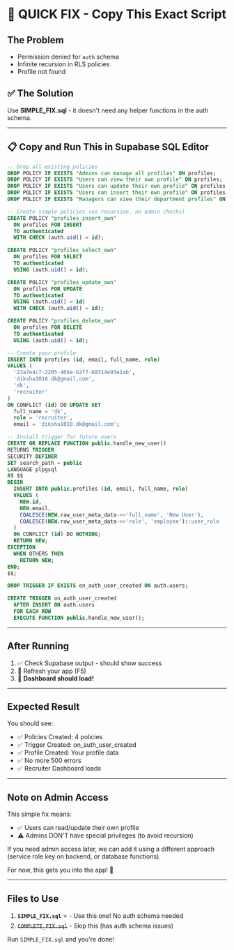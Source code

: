 # 🚀 QUICK FIX - Copy This Exact Script

## The Problem
- Permission denied for `auth` schema
- Infinite recursion in RLS policies
- Profile not found

## ✅ The Solution

Use **SIMPLE_FIX.sql** - it doesn't need any helper functions in the auth schema.

---

## 📋 Copy and Run This in Supabase SQL Editor

```sql
-- Drop all existing policies
DROP POLICY IF EXISTS "Admins can manage all profiles" ON profiles;
DROP POLICY IF EXISTS "Users can view their own profile" ON profiles;
DROP POLICY IF EXISTS "Users can update their own profile" ON profiles;
DROP POLICY IF EXISTS "Users can insert their own profile" ON profiles;
DROP POLICY IF EXISTS "Managers can view their department profiles" ON profiles;

-- Create simple policies (no recursion, no admin checks)
CREATE POLICY "profiles_insert_own"
  ON profiles FOR INSERT
  TO authenticated
  WITH CHECK (auth.uid() = id);

CREATE POLICY "profiles_select_own"
  ON profiles FOR SELECT
  TO authenticated
  USING (auth.uid() = id);

CREATE POLICY "profiles_update_own"
  ON profiles FOR UPDATE
  TO authenticated
  USING (auth.uid() = id)
  WITH CHECK (auth.uid() = id);

CREATE POLICY "profiles_delete_own"
  ON profiles FOR DELETE
  TO authenticated
  USING (auth.uid() = id);

-- Create your profile
INSERT INTO profiles (id, email, full_name, role)
VALUES (
  '23a7e4c7-2205-46be-b2f7-68314e93e1ab',
  'diksha1010.dk@gmail.com',
  'dk',
  'recruiter'
)
ON CONFLICT (id) DO UPDATE SET
  full_name = 'dk',
  role = 'recruiter',
  email = 'diksha1010.dk@gmail.com';

-- Install trigger for future users
CREATE OR REPLACE FUNCTION public.handle_new_user()
RETURNS TRIGGER
SECURITY DEFINER
SET search_path = public
LANGUAGE plpgsql
AS $$
BEGIN
  INSERT INTO public.profiles (id, email, full_name, role)
  VALUES (
    NEW.id,
    NEW.email,
    COALESCE(NEW.raw_user_meta_data->>'full_name', 'New User'),
    COALESCE(NEW.raw_user_meta_data->>'role', 'employee')::user_role
  )
  ON CONFLICT (id) DO NOTHING;
  RETURN NEW;
EXCEPTION
  WHEN OTHERS THEN
    RETURN NEW;
END;
$$;

DROP TRIGGER IF EXISTS on_auth_user_created ON auth.users;

CREATE TRIGGER on_auth_user_created
  AFTER INSERT ON auth.users
  FOR EACH ROW
  EXECUTE FUNCTION public.handle_new_user();
```

---

## After Running

1. ✅ Check Supabase output - should show success
2. 🔄 Refresh your app (F5)
3. 🎉 **Dashboard should load!**

---

## Expected Result

You should see:
- ✅ Policies Created: 4 policies
- ✅ Trigger Created: on_auth_user_created
- ✅ Profile Created: Your profile data
- ✅ No more 500 errors
- ✅ Recruiter Dashboard loads

---

## Note on Admin Access

This simple fix means:
- ✅ Users can read/update their own profile
- ⚠️ Admins DON'T have special privileges (to avoid recursion)

If you need admin access later, we can add it using a different approach (service role key on backend, or database functions).

For now, this gets you into the app! 🚀

---

## Files to Use

1. **`SIMPLE_FIX.sql`** ⭐ - Use this one! No auth schema needed
2. ~~`COMPLETE_FIX.sql`~~ - Skip this (has auth schema issues)

Run `SIMPLE_FIX.sql` and you're done!
